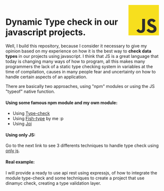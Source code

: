 <img src="https://github.com/damiancipolat/dynamicy-type-check-in-js/blob/master/doc/js-logo.png?raw=true" width="100px" align="right" />

# Dynamic Type check in our javascript projects.

Well, I build this repository, because I consider it necessary to give my opinion based on my experience on how it is the best way to **check data types** in our projects using javascript. I think that JS is a great language that today is changing many ways of how to program, all this makes many programmers the lack of a static type checking system in variables at the time of compilation, causes in many people fear and uncertainty on how to handle certain aspects of an application.

There are basically two approaches, using "npm" modules or using the JS "typeof" native function.

#### Using some famous npm module and my own module:
- Using [Type-check]
- Using [Fish-type] by me :p
- Using [Joi]

[Type-check]:https://github.com/damiancipolat/Dynamicy-Type-Check-in-js/blob/master/using_type_check.md
[Fish-type]:https://github.com/damiancipolat/dynamicy-type-check-in-js/blob/master/UsingLibs.md
[joi]:https://github.com/damiancipolat/dynamicy-type-check-in-js/blob/master/UsingLibs.md

#### Using only JS:
Go to the next link to see 3 differents techniques to handle type check using [only js].

[only js]:https://github.com/damiancipolat/dynamicy-type-check-in-js/blob/master/Techniques.md

#### Real example:
I will provide a ready to use api rest using expressjs, of how to integrate the module type-check and some techniques to create a project that use dinamyc check, creating a type validation layer.
